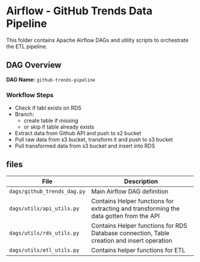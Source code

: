 # Airflow - GitHub Trends Data Pipeline

This folder contains Apache Airflow DAGs and utility scripts to orchestrate the ETL pipeline.

## DAG Overview

**DAG Name:** `github-trends-pipeline`

### Workflow Steps
+ Check if tabl exists on RDS
+ Branch:
  - create table if missing
  - or skip if table already exists
+ Extract data from Github API and push to s2 bucket
+ Pull raw data from s3 bucket, transform it and push to s3 bucket
+ Pull transformed data from s3 bucket and insert into RDS

## files

| File | Description |
| - | - |
| `dags/github_trends_dag.py` | Main Airflow DAG definition |
| `dags/utils/api_utils.py` | Contains Helper functions for extracting and transforming the data gotten from the API |
| `dags/utils/rds_utils.py` | Contains Helper functions for RDS Database connection, Table creation and insert operation |
| `dags/utils/etl_utils.py` | Contains helper functions for ETL |
